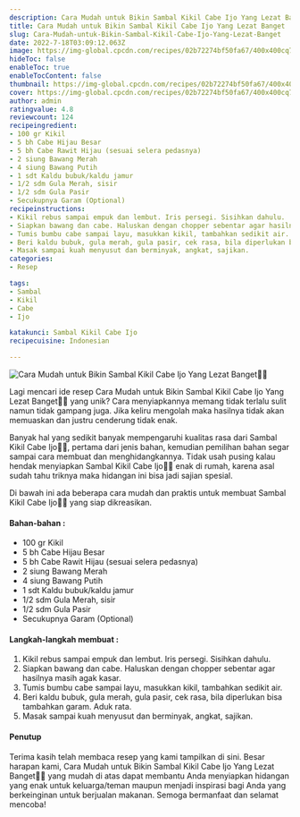 ```yaml
---
description: Cara Mudah untuk Bikin Sambal Kikil Cabe Ijo Yang Lezat Banget"
title: Cara Mudah untuk Bikin Sambal Kikil Cabe Ijo Yang Lezat Banget
slug: Cara-Mudah-untuk-Bikin-Sambal-Kikil-Cabe-Ijo-Yang-Lezat-Banget
date: 2022-7-18T03:09:12.063Z
image: https://img-global.cpcdn.com/recipes/02b72274bf50fa67/400x400cq70/photo.jpg
hideToc: false
enableToc: true
enableTocContent: false
thumbnail: https://img-global.cpcdn.com/recipes/02b72274bf50fa67/400x400cq70/photo.jpg
cover: https://img-global.cpcdn.com/recipes/02b72274bf50fa67/400x400cq70/photo.jpg
author: admin
ratingvalue: 4.8
reviewcount: 124
recipeingredient:
- 100 gr Kikil
- 5 bh Cabe Hijau Besar
- 5 bh Cabe Rawit Hijau (sesuai selera pedasnya)
- 2 siung Bawang Merah
- 4 siung Bawang Putih
- 1 sdt Kaldu bubuk/kaldu jamur
- 1/2 sdm Gula Merah, sisir
- 1/2 sdm Gula Pasir
- Secukupnya Garam (Optional)
recipeinstructions:
- Kikil rebus sampai empuk dan lembut. Iris persegi. Sisihkan dahulu.
- Siapkan bawang dan cabe. Haluskan dengan chopper sebentar agar hasilnya masih agak kasar.
- Tumis bumbu cabe sampai layu, masukkan kikil, tambahkan sedikit air.
- Beri kaldu bubuk, gula merah, gula pasir, cek rasa, bila diperlukan bisa tambahkan garam. Aduk rata.
- Masak sampai kuah menyusut dan berminyak, angkat, sajikan.
categories:
- Resep

tags:
- Sambal
- Kikil
- Cabe
- Ijo

katakunci: Sambal Kikil Cabe Ijo
recipecuisine: Indonesian

---
```


![Cara Mudah untuk Bikin Sambal Kikil Cabe Ijo Yang Lezat Banget👩‍🍳](https://img-global.cpcdn.com/recipes/02b72274bf50fa67/400x400cq70/photo.jpg)

Lagi mencari ide resep Cara Mudah untuk Bikin Sambal Kikil Cabe Ijo Yang Lezat Banget👩‍🍳 yang unik? Cara menyiapkannya memang tidak terlalu sulit namun tidak gampang juga. Jika keliru mengolah maka hasilnya tidak akan memuaskan dan justru cenderung tidak enak.

Banyak hal yang sedikit banyak mempengaruhi kualitas rasa dari Sambal Kikil Cabe Ijo👩‍🍳, pertama dari jenis bahan, kemudian pemilihan bahan segar sampai cara membuat dan menghidangkannya. Tidak usah pusing kalau hendak menyiapkan Sambal Kikil Cabe Ijo👩‍🍳 enak di rumah, karena asal sudah tahu triknya maka hidangan ini bisa jadi sajian spesial.

Di bawah ini ada beberapa cara mudah dan praktis untuk membuat Sambal Kikil Cabe Ijo👩‍🍳 yang siap dikreasikan.

<!--inarticleads1-->

#### Bahan-bahan :

- 100 gr Kikil
- 5 bh Cabe Hijau Besar
- 5 bh Cabe Rawit Hijau (sesuai selera pedasnya)
- 2 siung Bawang Merah
- 4 siung Bawang Putih
- 1 sdt Kaldu bubuk/kaldu jamur
- 1/2 sdm Gula Merah, sisir
- 1/2 sdm Gula Pasir
- Secukupnya Garam (Optional)

<!--inarticleads2-->

#### Langkah-langkah membuat :

1. Kikil rebus sampai empuk dan lembut. Iris persegi. Sisihkan dahulu.
1. Siapkan bawang dan cabe. Haluskan dengan chopper sebentar agar hasilnya masih agak kasar.
1. Tumis bumbu cabe sampai layu, masukkan kikil, tambahkan sedikit air.
1. Beri kaldu bubuk, gula merah, gula pasir, cek rasa, bila diperlukan bisa tambahkan garam. Aduk rata.
1. Masak sampai kuah menyusut dan berminyak, angkat, sajikan.

#### Penutup

Terima kasih telah membaca resep yang kami tampilkan di sini. Besar harapan kami, Cara Mudah untuk Bikin Sambal Kikil Cabe Ijo Yang Lezat Banget👩‍🍳 yang mudah di atas dapat membantu Anda menyiapkan hidangan yang enak untuk keluarga/teman maupun menjadi inspirasi bagi Anda yang berkeinginan untuk berjualan makanan. Semoga bermanfaat dan selamat mencoba!